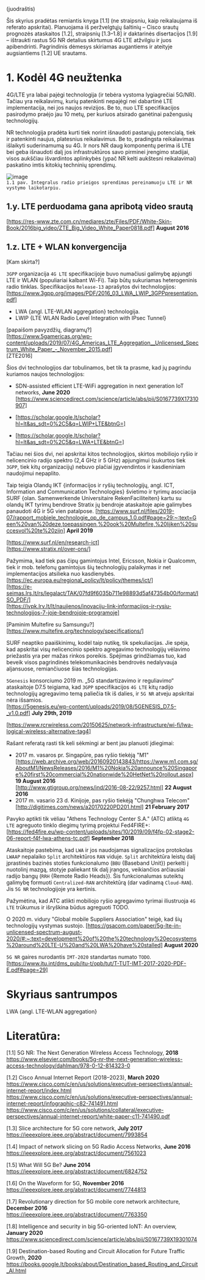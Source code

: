 (juodraštis)

Šis skyrius pradėtas remiantis knyga [1.1] (ne straipsniu, kaip reikalaujama iš referato apskritai). 
Planuojama iš peržvelgtųjų šaltinių – Cisco srautų prognozės ataskaitos [1.2], straipsnių [1.3–1.8] ir daktarinės disertacijos [1.9] – ištraukti rastus 5G NR detalius skirtumus 4G LTE atžvilgiu ir juos apibendrinti. 
Pagrindinis dėmesys skiriamas augantiems ir ateityje augsiantiems [1.2] UE srautams.

# 1. Kodėl 4G neužtenka

4G/LTE yra labai pajėgi technologija (ir tebėra vystoma lygiagrečiai 5G/NR).
Tačiau yra reikalavimų, kurių patenkinti nepajėgi nei dabartinė LTE implementacija, nei jos naujos revizijos. 
Be to, nuo LTE specifikacijos pasirodymo praėjo jau 10 metų, per kuriuos atsirado ganėtinai pažengusių technologijų.

NR technologija pradėta kurti tiek norint išnaudoti pastarųjų potencialą, tiek ir patenkinti naujus, platesnius reikalavimus. 
Be to, pradingsta reikalavimas išlaikyti suderinamumą su 4G. 
Ir nors NR daug komponentų perima iš LTE bei geba išnaudoti dalį jos infrastruktūros savo pirminei įrengimo stadijai, visos aukščiau išvardintos aplinkybės (ypač NR kelti aukštesni reikalavimai) paskatino imtis kitokių techninių sprendimų.

![image](https://user-images.githubusercontent.com/74717106/100879529-369dc900-34b4-11eb-93a5-cb49377ed09a.png)  
`1.1 pav. Integralus radio prieigos sprendimas pereinamuoju LTE ir NR vystymo laikotarpiu.`

## 1.y. LTE perduodama gana apribotą video srautą

[https://res-www.zte.com.cn/mediares/zte/Files/PDF/White-Skin-Book/2016big_video/ZTE_Big_Video_White_Paper0818.pdf] **August 2016**

## 1.z. LTE + WLAN konvergencija

[Kam skirta?]

`3GPP` organizacija `4G LTE` specifikacijoje buvo numačiusi galimybę apjungti LTE ir WLAN (populiariai kalbant Wi-Fi).
Taip būtų sukuriamas heterogeninis radio tinklas.
Specifikacijos `Release-13` aprašytos dvi technologijos:
[https://www.3gpp.org/images/PDF/2016_03_LWA_LWIP_3GPPpresentation.pdf]
* LWA {angl. LTE-WLAN aggregation} technologija.
* LWIP {LTE WLAN Radio Level Integration with IPsec Tunnel}

[papaišom pavyzdžių, diagramų?]  
[https://www.5gamericas.org/wp-content/uploads/2019/07/4G_Americas_LTE_Aggregation__Unlicensed_Spectrum_White_Paper_-_November_2015.pdf]  
[ZTE2016]  

Šios dvi technologijos dar tobulinamos, bet tik ta prasme, kad jų pagrindu kuriamos naujos technologijos:

* SDN-assisted efficient LTE-WiFi aggregation in next generation IoT networks, **June 2020**
  [https://www.sciencedirect.com/science/article/abs/pii/S0167739X17310907]  

* [https://scholar.google.lt/scholar?hl=lt&as_sdt=0%2C5&q=LWIP+LTE&btnG=]  
* [https://scholar.google.lt/scholar?hl=lt&as_sdt=0%2C5&q=LWA+LTE&btnG=]  

Tačiau nei šios dvi, nei apskritai kitos technologijos, skirtos mobiliojo ryšio ir nelicencinio radijo spektro (2,4 GHz ir 5 GHz) apjungimui (sukurtos tiek `3GPP`, tiek kitų organizacijų) nebuvo plačiai įgyvendintos ir kasdieniniam naudojimui nepaplito.  

Taip teigia Olandų IKT {informacijos ir ryšių technologijų, angl. ICT, Information and Communication Technologies} švietimo ir tyrimų asociacija SURF {olan. Samenwerkende Universitaire RekenFaciliteiten} kartu su olandų IKT tyrimų bendrove Stratix jų bendroje ataskaitoje apie galimybes panaudoti 4G ir 5G vien patalpose. [https://www.surf.nl/files/2019-07/rapport_mobiele_technologie_op_de_campus_1.0.pdf#page=29:~:text=Geen%20van%20deze,toepassingen,%20ook%20Multefire,%20lijken%20succesvol%20te%20zijn] **April 2019**

[https://www.surf.nl/en/research-ict]  
[https://www.stratix.nl/over-ons/]  

Pažymima, kad tiek pas čipų gamintojus Intel, Ericsson, Nokia ir Qualcomm, tiek ir mob. telefonų gamintojus šių technologijų palaikymas ir net implementacijos atsilieka nuo kasdienybės.  
[https://ec.europa.eu/regional_policy/lt/policy/themes/ict/]  
[https://e-seimas.lrs.lt/rs/legalact/TAK/07fd9f6035b711e98893d5af47354b00/format/ISO_PDF/]  
[https://ivpk.lrv.lt/lt/naujienos/inovaciju-link-informacijos-ir-rysiu-technologijos-7-joje-bendrojoje-programoje]  

[Paminim Multefire su Samsungu?]  
[https://www.multefire.org/technology/specifications/]  

SURF neaptiko paaiškinimų, kodėl taip nutikę, tik spekuliacijas.
Jie spėja, kad apskritai visų nelicencinio spektro agregavimo technologijų vėlavimo priežastis yra per mažas rinkos poreikis.
Spėjimas grindžiamas tuo, kad beveik visos pagrindinės telekomunikacinės bendrovės nedalyvauja aljansuose, remiančiuose šias technologijas.

`5Genesis` konsorciumo 2019 m. „5G standartizavimo ir reguliavimo“ ataskaitoje D7.5 teigiama, kad `3GPP` specifikacijos `4G LTE` kitų radijo technologijų agregavimo temą paliečia tik iš dalies, ir `5G NR` atveju apskritai nėra išsamios.  
[https://5genesis.eu/wp-content/uploads/2019/08/5GENESIS_D7.5-_v1.0.pdf] **July 29th, 2019**

[https://www.rcrwireless.com/20150625/network-infrastructure/wi-fi/lwa-logical-wireless-alternative-tag4]

Rašant referatą rasti tik keli sėkmingi ar bent jau planuoti įdiegimai:

* 2017 m. vasaros pr. Singapūre, pas ryšio tiekėją "M1" [https://web.archive.org/web/20160920143843/https://www.m1.com.sg/AboutM1/NewsReleases/2016/M1%20Nokia%20announce%20Singapore%20first%20commercial%20nationwide%20HetNet%20rollout.aspx] **19 August 2016**  
[http://www.gtigroup.org/news/ind/2016-08-22/9257.html] **22 August 2016**
* 2017 m. vasario 23 d. Kinijoje, pas ryšio tiekėją "Chunghwa Telecom" [http://digitimes.com/news/a20170220PD201.html] **21 February 2017**

Pavyko aptikti tik vėliau "Athens Technology Center S.A." (ATC) atliktą `4G LTE` agreguoto tinklo diegimų tyrimą projektui Fed4FIRE+:
[https://fed4fire.eu/wp-content/uploads/sites/10/2019/09/f4fp-02-stage2-06-report-f4f-lwa-athens-tc.pdf] **September 2018**

Ataskaitoje pastebima, kad `LWA` ir jos naudojamas signalizacijos protokolas `LWAAP` nepalaiko `Split` architektūros `RAN` viduje. 
`Split` architektūra leistų dalį įprastinės bazinės stoties funkcionalumo (`BBU` {Baseband Unit}) perkelti į nuotolinį mazgą, stotyje paliekant tik dalį įrangos, veikiančios arčiausiai radijo bangų (`RRH` {Remote Radio Heads}).
Šis funkcionalumas suteiktų galimybę formuoti `Centralized-RAN` architektūrą (dar vadinamą `Cloud-RAN`).
Jis `5G NR` technologijoje yra kertinis.

Pažymėtina, kad ATC atlikti mobiliojo ryšio agregavimo tyrimai iliustruoja `4G LTE` trūkumus ir išryškina būdus agreguoti TODO.

O 2020 m. vidury "Global mobile Suppliers Association" teigė, kad šių technologijų vystymas sustojo.
[https://gsacom.com/paper/5g-lte-in-unlicensed-spectrum-august-2020/#:~:text=development%20of%20the%20technology%20ecosystems%20around%20LTE-U%20and%20LWA%20have%20stalled] **August 2020**

`5G NR` gaires nurodantis `IMT-2020` standartas numato `TODO`.
[https://www.itu.int/dms_pub/itu-t/opb/tut/T-TUT-IMT-2017-2020-PDF-E.pdf#page=29]  

# Skyriaus santrumpos

LWA {angl. LTE-WLAN aggregation}

# Literatūra:

 [1.1] 5G NR: The Next Generation Wireless Access Technology, **2018**  
       https://www.elsevier.com/books/5g-nr-the-next-generation-wireless-access-technology/dahlman/978-0-12-814323-0  

 [1.2] Cisco Annual Internet Report (2018–2023), **March 2020**  
       https://www.cisco.com/c/en/us/solutions/executive-perspectives/annual-internet-report/index.html  
       https://www.cisco.com/c/en/us/solutions/executive-perspectives/annual-internet-report/infographic-c82-741491.html  
       https://www.cisco.com/c/en/us/solutions/collateral/executive-perspectives/annual-internet-report/white-paper-c11-741490.pdf  

 [1.3] Slice architecture for 5G core network, **July 2017**  
       https://ieeexplore.ieee.org/abstract/document/7993854  

 [1.4] Impact of network slicing on 5G Radio Access Networks, **June 2016**  
       https://ieeexplore.ieee.org/abstract/document/7561023  

 [1.5] What Will 5G Be? **June 2014**  
       https://ieeexplore.ieee.org/abstract/document/6824752  

 [1.6] On the Waveform for 5G, **November 2016** 
       https://ieeexplore.ieee.org/abstract/document/7744813  

 [1.7] Revolutionary direction for 5G mobile core network architecture, **December 2016**  
       https://ieeexplore.ieee.org/abstract/document/7763350  

 [1.8] Intelligence and security in big 5G-oriented IoNT: An overview, **January 2020**  
       https://www.sciencedirect.com/science/article/abs/pii/S0167739X19301074  

 [1.9] Destination-based Routing and Circuit Allocation for Future Traffic Growth, **2020**  
       https://books.google.lt/books/about/Destination_based_Routing_and_Circuit_Al.html
